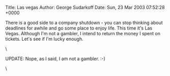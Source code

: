 Title: Las vegas
Author: George Sudarkoff
Date: Sun, 23 Mar 2003 07:52:28 +0000

There is a good side to a company shutdown - you can stop thinking about
deadlines for awhile and go some place to enjoy life. This time it's Las
Vegas. Although I'm not a gambler, I intend to return the money I spent
on tickets. Let's see if I'm lucky enough.

\

UPDATE: Nope, as I said, I am not a gambler. :-)

\

